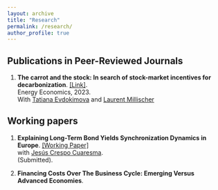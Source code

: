 ```yaml
---
layout: archive
title: "Research"
permalink: /research/
author_profile: true
---
```


## Publications in Peer-Reviewed Journals 

1. **The carrot and the stock: In search of stock-market incentives for decarbonization**. [[Link]](https://www.sciencedirect.com/science/article/pii/S0140988323001135). <br />
Energy Economics, 2023. <br />
With [Tatiana Evdokimova](https://twitter.com/Tatiana_Evd?s=20) and [Laurent Millischer](https://www.jvi.org/about/staff-list/staff-detailview.html?perid=39&no_cache=1)


## Working papers

1. **Explaining Long-Term Bond Yields Synchronization Dynamics in Europe**. [[Working Paper]](/files/Crespo_Fernandez_2023.pdf)  <br />
with [Jesús Crespo Cuaresma](https://www.wu.ac.at/economics/mitarbeiter-innen/crespo-j/). <br />
(Submitted). 

2. **Financing Costs Over The Business Cycle: Emerging Versus Advanced Economies**. 


